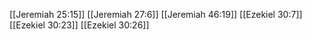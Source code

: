 [[Jeremiah 25:15]]
[[Jeremiah 27:6]]
[[Jeremiah 46:19]]
[[Ezekiel 30:7]]
[[Ezekiel 30:23]]
[[Ezekiel 30:26]]

